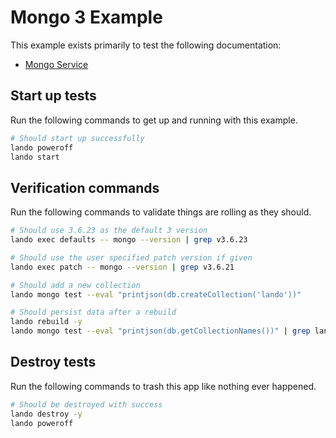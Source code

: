 # Mongo 3 Example

This example exists primarily to test the following documentation:

* [Mongo Service](https://docs.lando.dev/plugins/mongo)

## Start up tests

Run the following commands to get up and running with this example.

```bash
# Should start up successfully
lando poweroff
lando start
```

## Verification commands

Run the following commands to validate things are rolling as they should.

```bash
# Should use 3.6.23 as the default 3 version
lando exec defaults -- mongo --version | grep v3.6.23

# Should use the user specified patch version if given
lando exec patch -- mongo --version | grep v3.6.21

# Should add a new collection
lando mongo test --eval "printjson(db.createCollection('lando'))"

# Should persist data after a rebuild
lando rebuild -y
lando mongo test --eval "printjson(db.getCollectionNames())" | grep lando
```

## Destroy tests

Run the following commands to trash this app like nothing ever happened.

```bash
# Should be destroyed with success
lando destroy -y
lando poweroff
```
